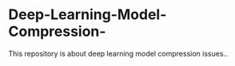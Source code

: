 # Deep-Learning-Model-Compression-
This repository is about deep learning model compression issues..
